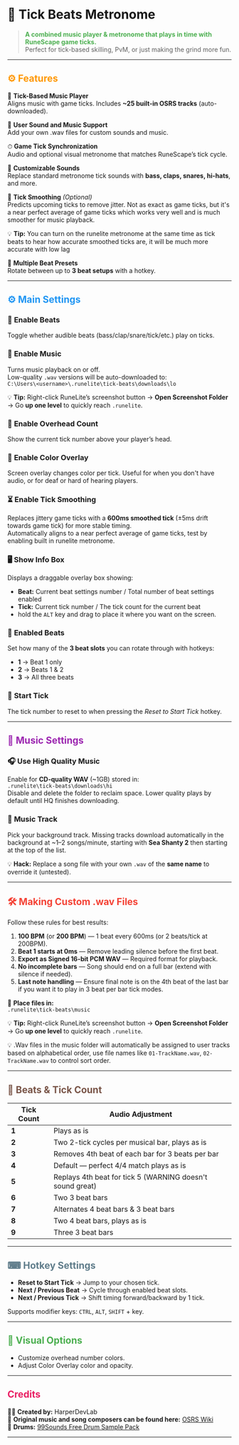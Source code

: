 # 🎵 Tick Beats Metronome
> <span style="color:#4CAF50; font-weight:bold;">A combined music player & metronome that plays in time with RuneScape game ticks.</span>  
Perfect for tick-based skilling, PvM, or just making the grind more fun.

---

## <span style="color:#FF9800; font-weight:bold;">⚙️ Features</span>

🎼 **Tick-Based Music Player**  
Aligns music with game ticks. Includes **~25 built-in OSRS tracks** (auto-downloaded).

🎤 **User Sound and Music Support**  
Add your own .wav files for custom sounds and music.

⏱ **Game Tick Synchronization**  
Audio and optional visual metronome that matches RuneScape’s tick cycle.

🥁 **Customizable Sounds**  
Replace standard metronome tick sounds with **bass, claps, snares, hi-hats**, and more.

🔧 **Tick Smoothing** _(Optional)_  
Predicts upcoming ticks to remove jitter. Not as exact as game ticks, but it's a near perfect average of game ticks which works very well and is much smoother for music playback.

💡 **Tip:** You can turn on the runelite metronome at the same time as tick beats to hear how accurate smoothed ticks are, it will be much more accurate with low lag

🎯 **Multiple Beat Presets**  
Rotate between up to **3 beat setups** with a hotkey.



---

## <span style="color:#2196F3; font-weight:bold;">⚙️ Main Settings</span>

### 🎵 **Enable Beats**
Toggle whether audible beats (bass/clap/snare/tick/etc.) play on ticks.

### 🎼 **Enable Music**
Turns music playback on or off.  
Low-quality `.wav` versions will be auto-downloaded to:  
`C:\Users\<username>\.runelite\tick-beats\downloads\lo`

💡 **Tip:** Right-click RuneLite’s screenshot button → **Open Screenshot Folder** → Go **up one level** to quickly reach `.runelite`.

### 🔢 **Enable Overhead Count**
Show the current tick number above your player’s head.

### 🎨 **Enable Color Overlay**
Screen overlay changes color per tick. Useful for when you don't have audio, or for deaf or hard of hearing players.

### ⏳ **Enable Tick Smoothing**
Replaces jittery  game ticks with a **600ms smoothed tick** (±5ms drift towards game tick) for more stable timing.  
Automatically aligns to a near perfect average of game ticks, test by enabling built in runelite metronome.

### 🖥️ **Show Info Box**
Displays a draggable overlay box showing:
- **Beat:** Current beat settings number / Total number of beat settings enabled
- **Tick:** Current tick number  / The tick count for the current beat
- hold the `ALT` key and drag to place it where you want on the screen.

### 🔄 **Enabled Beats**
Set how many of the **3 beat slots** you can rotate through with hotkeys:
- **1** → Beat 1 only
- **2** → Beats 1 & 2
- **3** → All three beats

### 🏁 **Start Tick**
The tick number to reset to when pressing the _Reset to Start Tick_ hotkey.

---

## <span style="color:#9C27B0; font-weight:bold;">🎼 Music Settings</span>

### 🎧 **Use High Quality Music**
Enable for **CD-quality WAV** (~1GB) stored in:  
`.runelite\tick-beats\downloads\hi`  
Disable and delete the folder to reclaim space. Lower quality plays by default until HQ finishes downloading.

### 🎵 **Music Track**
Pick your background track. Missing tracks download automatically in the background at ~1–2 songs/minute, starting with **Sea Shanty 2**
then starting at the top of the list.

💡 **Hack:** Replace a song file with your own `.wav` of the **same name** to override it (untested).

---

## <span style="color:#F44336; font-weight:bold;">🛠 Making Custom .wav Files</span>

Follow these rules for best results:
1. **100 BPM** (or **200 BPM**) — 1 beat every 600ms (or 2 beats/tick at 200BPM).
2. **Beat 1 starts at 0ms** — Remove leading silence before the first beat.
3. **Export as Signed 16-bit PCM WAV** — Required format for playback.
4. **No incomplete bars** — Song should end on a full bar (extend with silence if needed).
5. **Last note handling** — Ensure final note is on the 4th beat of the last bar if you want it to play in 3 beat per bar tick modes.

📂 **Place files in:**  
`.runelite\tick-beats\music`

💡 **Tip:** Right-click RuneLite’s screenshot button → **Open Screenshot Folder** → Go **up one level** to quickly reach `.runelite`.

💡 .Wav files in the music folder will automatically be assigned to user tracks based on alphabetical order, use file names like `01-TrackName.wav`, `02-TrackName.wav` to control sort order.

---

## <span style="color:#795548; font-weight:bold;">🥁 Beats & Tick Count</span>

| Tick Count | Audio Adjustment                                          |
|------------|-----------------------------------------------------------|
| **1** | Plays as is                                               |
| **2** | Two 2-tick cycles per musical bar, plays as is            |
| **3** | Removes 4th beat of each bar for 3 beats per bar          |
| **4** | Default — perfect 4/4 match plays as is                   |
| **5** | Replays 4th beat for tick 5 (WARNING doesn't sound great) |
| **6** | Two 3 beat bars                                           |
| **7** | Alternates 4 beat bars & 3 beat bars                      |
| **8** | Two 4 beat bars, plays as is                              |
| **9** | Three 3 beat bars                                         |

---

## <span style="color:#607D8B; font-weight:bold;">⌨ Hotkey Settings</span>

- **Reset to Start Tick** → Jump to your chosen tick.
- **Next / Previous Beat** → Cycle through enabled beat slots.
- **Next / Previous Tick** → Shift timing forward/backward by 1 tick.

Supports modifier keys: `CTRL`, `ALT`, `SHIFT` + key.

---

## <span style="color:#4CAF50; font-weight:bold;">🎨 Visual Options</span>
- Customize overhead number colors.
- Adjust Color Overlay color and opacity.

---

## <span style="color:#E91E63; font-weight:bold;">Credits</span>
👨‍💻 **Created by:** HarperDevLab  
🎵 **Original music and song composers can be found here:** [OSRS Wiki](https://oldschool.runescape.wiki/w/Music)  
🥁 **Drums:** [99Sounds Free Drum Sample Pack](https://99sounds.org/drum-samples/)

---